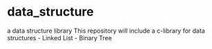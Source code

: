 # data_structure
a data structure library
This repository will include a c-library for data structures
	 - Linked List
	 - Binary Tree
